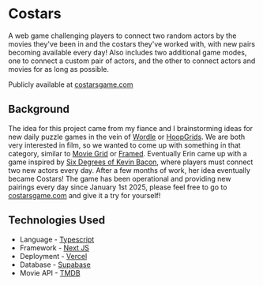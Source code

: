 # Costars

A web game challenging players to connect two random actors by the movies they've been in and the costars they've worked with, with new pairs becoming available every day! Also includes two additional game modes, one to connect a custom pair of actors, and the other to connect actors and movies for as long as possible.

Publicly available at [costarsgame.com](https://costarsgame.com)

## Background

The idea for this project came from my fiance and I brainstorming ideas for new daily puzzle games in the vein of [Wordle](https://www.nytimes.com/games/wordle/index.html) or [HoopGrids](https://www.hoopgrids.com/). We are both very interested in film, so we wanted to come up with something in that category, similar to [Movie Grid](https://moviegrid.io/) or [Framed](https://framed.wtf/). Eventually Erin came up with a game inspired by [Six Degrees of Kevin Bacon](https://en.wikipedia.org/wiki/Six_Degrees_of_Kevin_Bacon), where players must connect two new actors every day. After a few months of work, her idea eventually became Costars! The game has been operational and providing new pairings every day since January 1st 2025, please feel free to go to [costarsgame.com](https://costarsgame.com) and give it a try for yourself!

## Technologies Used

- Language - [Typescript](https://www.typescriptlang.org/)
- Framework - [Next JS](https://nextjs.org/)
- Deployment - [Vercel](https://vercel.com/)
- Database - [Supabase](https://supabase.com/)
- Movie API - [TMDB](https://www.themoviedb.org/)

